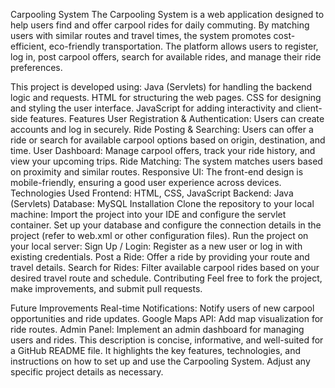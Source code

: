 Carpooling System
The Carpooling System is a web application designed to help users find and offer carpool rides for daily commuting. By matching users with similar routes and travel times, the system promotes cost-efficient, eco-friendly transportation. The platform allows users to register, log in, post carpool offers, search for available rides, and manage their ride preferences.

This project is developed using:
Java (Servlets) for handling the backend logic and requests.
HTML for structuring the web pages.
CSS for designing and styling the user interface.
JavaScript for adding interactivity and client-side features.
Features
User Registration & Authentication: Users can create accounts and log in securely.
Ride Posting & Searching: Users can offer a ride or search for available carpool options based on origin, destination, and time.
User Dashboard: Manage carpool offers, track your ride history, and view your upcoming trips.
Ride Matching: The system matches users based on proximity and similar routes.
Responsive UI: The front-end design is mobile-friendly, ensuring a good user experience across devices.
Technologies Used
Frontend: HTML, CSS, JavaScript
Backend: Java (Servlets)
Database:  MySQL
Installation
Clone the repository to your local machine:
Import the project into your IDE and configure the servlet container.
Set up your database and configure the connection details in the project (refer to web.xml or other configuration files).
Run the project on your local server:
Sign Up / Login: Register as a new user or log in with existing credentials.
Post a Ride: Offer a ride by providing your route and travel details.
Search for Rides: Filter available carpool rides based on your desired travel route and schedule.
Contributing
Feel free to fork the project, make improvements, and submit pull requests.

Future Improvements
Real-time Notifications: Notify users of new carpool opportunities and ride updates.
Google Maps API: Add map visualization for ride routes.
Admin Panel: Implement an admin dashboard for managing users and rides.
This description is concise, informative, and well-suited for a GitHub README file. It highlights the key features, technologies, and instructions on how to set up and use the Carpooling System. Adjust any specific project details as necessary.



